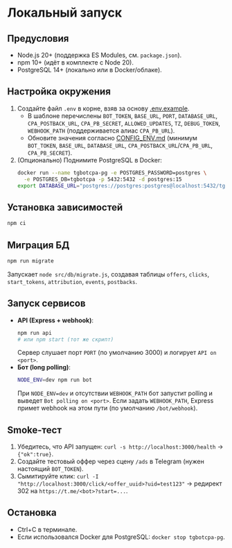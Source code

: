 # Локальный запуск

## Предусловия
- Node.js 20+ (поддержка ES Modules, см. `package.json`).
- npm 10+ (идёт в комплекте с Node 20).
- PostgreSQL 14+ (локально или в Docker/облаке).

## Настройка окружения
1. Создайте файл `.env` в корне, взяв за основу [.env.example](../.env.example).
   - В шаблоне перечислены `BOT_TOKEN`, `BASE_URL`, `PORT`, `DATABASE_URL`, `CPA_POSTBACK_URL`, `CPA_PB_SECRET`, `ALLOWED_UPDATES`, `TZ`, `DEBUG_TOKEN`, `WEBHOOK_PATH` (поддерживается алиас `CPA_PB_URL`).
   - Обновите значения согласно [CONFIG_ENV.md](CONFIG_ENV.md) (минимум `BOT_TOKEN`, `BASE_URL`, `DATABASE_URL`, `CPA_POSTBACK_URL`/`CPA_PB_URL`, `CPA_PB_SECRET`).
2. (Опционально) Поднимите PostgreSQL в Docker:
   ```bash
   docker run --name tgbotcpa-pg -e POSTGRES_PASSWORD=postgres \
     -e POSTGRES_DB=tgbotcpa -p 5432:5432 -d postgres:15
   export DATABASE_URL="postgres://postgres:postgres@localhost:5432/tgbotcpa"
   ```

## Установка зависимостей
```bash
npm ci
```

## Миграция БД
```bash
npm run migrate
```
Запускает `node src/db/migrate.js`, создавая таблицы `offers`, `clicks`, `start_tokens`, `attribution`, `events`, `postbacks`.

## Запуск сервисов
- **API (Express + webhook)**:
  ```bash
  npm run api
  # или npm start (тот же скрипт)
  ```
  Сервер слушает порт `PORT` (по умолчанию 3000) и логирует `API on <port>`.
- **Бот (long polling)**:
  ```bash
  NODE_ENV=dev npm run bot
  ```
  При `NODE_ENV=dev` и отсутствии `WEBHOOK_PATH` бот запустит polling и выведет `Bot polling on <port>`. Если задать `WEBHOOK_PATH`, Express примет webhook на этом пути (по умолчанию `/bot/webhook`).

## Smoke-тест
1. Убедитесь, что API запущен: `curl -s http://localhost:3000/health` → `{"ok":true}`.
2. Создайте тестовый оффер через сцену `/ads` в Telegram (нужен настоящий `BOT_TOKEN`).
3. Сымитируйте клик: `curl -I "http://localhost:3000/click/<offer_uuid>?uid=test123"` → редирект 302 на `https://t.me/<bot>?start=...`.

## Остановка
- Ctrl+C в терминале.
- Если использовался Docker для PostgreSQL: `docker stop tgbotcpa-pg`.
